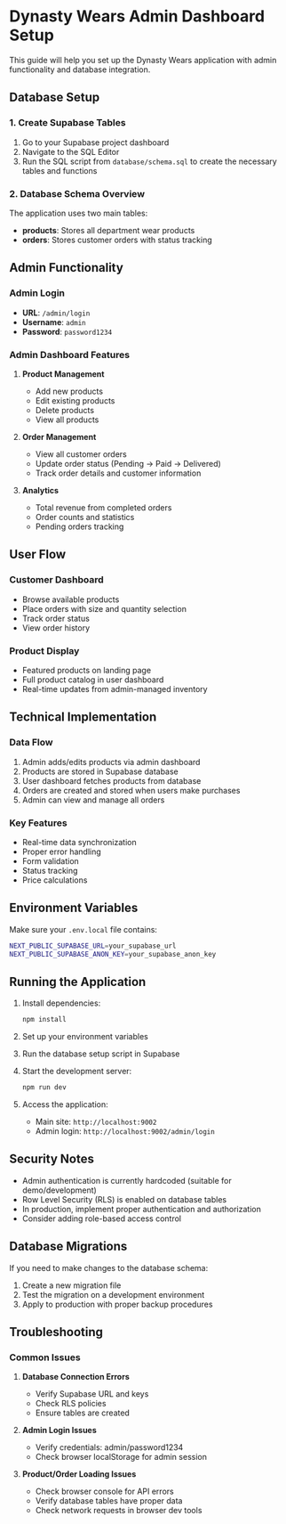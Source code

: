 # Dynasty Wears Admin Dashboard Setup

This guide will help you set up the Dynasty Wears application with admin functionality and database integration.

## Database Setup

### 1. Create Supabase Tables

1. Go to your Supabase project dashboard
2. Navigate to the SQL Editor
3. Run the SQL script from `database/schema.sql` to create the necessary tables and functions

### 2. Database Schema Overview

The application uses two main tables:

- **products**: Stores all department wear products
- **orders**: Stores customer orders with status tracking

## Admin Functionality

### Admin Login
- **URL**: `/admin/login`
- **Username**: `admin`
- **Password**: `password1234`

### Admin Dashboard Features

1. **Product Management**
   - Add new products
   - Edit existing products
   - Delete products
   - View all products

2. **Order Management**
   - View all customer orders
   - Update order status (Pending → Paid → Delivered)
   - Track order details and customer information

3. **Analytics**
   - Total revenue from completed orders
   - Order counts and statistics
   - Pending orders tracking

## User Flow

### Customer Dashboard
- Browse available products
- Place orders with size and quantity selection
- Track order status
- View order history

### Product Display
- Featured products on landing page
- Full product catalog in user dashboard
- Real-time updates from admin-managed inventory

## Technical Implementation

### Data Flow
1. Admin adds/edits products via admin dashboard
2. Products are stored in Supabase database
3. User dashboard fetches products from database
4. Orders are created and stored when users make purchases
5. Admin can view and manage all orders

### Key Features
- Real-time data synchronization
- Proper error handling
- Form validation
- Status tracking
- Price calculations

## Environment Variables

Make sure your `.env.local` file contains:

```bash
NEXT_PUBLIC_SUPABASE_URL=your_supabase_url
NEXT_PUBLIC_SUPABASE_ANON_KEY=your_supabase_anon_key
```

## Running the Application

1. Install dependencies:
   ```bash
   npm install
   ```

2. Set up your environment variables

3. Run the database setup script in Supabase

4. Start the development server:
   ```bash
   npm run dev
   ```

5. Access the application:
   - Main site: `http://localhost:9002`
   - Admin login: `http://localhost:9002/admin/login`

## Security Notes

- Admin authentication is currently hardcoded (suitable for demo/development)
- Row Level Security (RLS) is enabled on database tables
- In production, implement proper authentication and authorization
- Consider adding role-based access control

## Database Migrations

If you need to make changes to the database schema:

1. Create a new migration file
2. Test the migration on a development environment
3. Apply to production with proper backup procedures

## Troubleshooting

### Common Issues

1. **Database Connection Errors**
   - Verify Supabase URL and keys
   - Check RLS policies
   - Ensure tables are created

2. **Admin Login Issues**
   - Verify credentials: admin/password1234
   - Check browser localStorage for admin session

3. **Product/Order Loading Issues**
   - Check browser console for API errors
   - Verify database tables have proper data
   - Check network requests in browser dev tools

